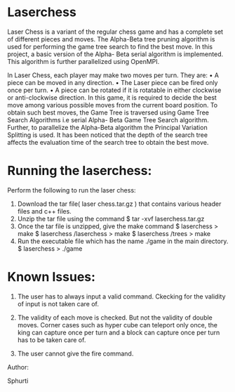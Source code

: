 Laserchess
==========
Laser Chess is a variant of the regular chess game and has a complete set of different
pieces and moves. The Alpha-Beta tree pruning algorithm is used for performing the
game tree search to find the best move. In this project, a basic version of the Alpha-
Beta serial algorithm is implemented. This algorithm is further parallelized using
OpenMPI. 

In Laser Chess, each player may make two moves per turn. They are:
• A piece can be moved in any direction.
• The Laser piece can be fired only once per turn.
• A piece can be rotated if it is rotatable in either clockwise or anti-clockwise direction.
In this game, it is required to decide the best move among various possible moves
from the current board position. To obtain such best moves, the Game Tree is traversed using
Game Tree Search Algorithms i.e serial Alpha-
Beta Game Tree Search algorithm. Further, to parallelize the Alpha-Beta algorithm the Principal Variation Splitting is used. It has been noticed that the depth of the search
tree affects the evaluation time of the search tree to obtain the best move.

Running the laserchess:
======================
Perform the following to run the laser chess:
1. Download the tar file( laser chess.tar.gz ) that contains various header files and c++
files.
2. Unzip the tar file using the command $ tar -xvf laserchess.tar.gz
3. Once the tar file is unzipped, give the make command
    $ laserchess > make
    $ laserchess /laserchess > make
    $ laserchess /trees > make
3. Run the executable file which has the name ./game in the main directory.
    $ laserchess > ./game

Known Issues:
============
1. The user has to always input a valid command. Ckecking for the validity of input is not taken care of.

2. The validity of each move is checked. But not the validity of
double moves. Corner cases such as hyper cube can teleport
only once, the king can capture once per turn and a block can capture once per turn has to be taken care of.

3. The user cannot give the fire command.

Author:

Sphurti


